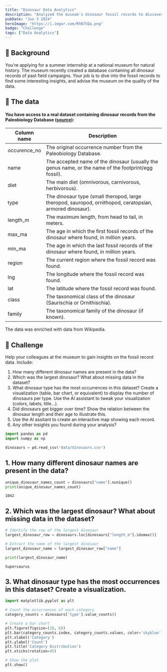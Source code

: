 ```yaml
---
title: "Dinosaur Data Analytics"
description: "Analyzed the museum's dinosaur fossil records to discover insights and and advise the museum on the quality of the data."
pubDate: "Jun 3 2024"
heroImage: "https://i.imgur.com/RhN7SQa.png"
badge: "Challenge"
tags: ["Data Analytics"]
---
```


## 📖 Background

You're applying for a summer internship at a national museum for natural history. The museum recently created a database containing all dinosaur records of past field campaigns. Your job is to dive into the fossil records to find some interesting insights, and advise the museum on the quality of the data.

## 💾 The data

#### You have access to a real dataset containing dinosaur records from the Paleobiology Database ([source](https://paleobiodb.org/#/)):

| Column name  | Description                                                                                              |
| ------------ | -------------------------------------------------------------------------------------------------------- |
| occurence_no | The original occurrence number from the Paleobiology Database.                                           |
| name         | The accepted name of the dinosaur (usually the genus name, or the name of the footprint/egg fossil).     |
| diet         | The main diet (omnivorous, carnivorous, herbivorous).                                                    |
| type         | The dinosaur type (small theropod, large theropod, sauropod, ornithopod, ceratopsian, armored dinosaur). |
| length_m     | The maximum length, from head to tail, in meters.                                                        |
| max_ma       | The age in which the first fossil records of the dinosaur where found, in million years.                 |
| min_ma       | The age in which the last fossil records of the dinosaur where found, in million years.                  |
| region       | The current region where the fossil record was found.                                                    |
| lng          | The longitude where the fossil record was found.                                                         |
| lat          | The latitude where the fossil record was found.                                                          |
| class        | The taxonomical class of the dinosaur (Saurischia or Ornithischia).                                      |
| family       | The taxonomical family of the dinosaur (if known).                                                       |

The data was enriched with data from Wikipedia.

## 💪 Challenge

Help your colleagues at the museum to gain insights on the fossil record data. Include:

1. How many different dinosaur names are present in the data?
2. Which was the largest dinosaur? What about missing data in the dataset?
3. What dinosaur type has the most occurrences in this dataset? Create a visualization (table, bar chart, or equivalent) to display the number of dinosaurs per type. Use the AI assistant to tweak your visualization (colors, labels, title...).
4. Did dinosaurs get bigger over time? Show the relation between the dinosaur length and their age to illustrate this.
5. Use the AI assitant to create an interactive map showing each record.
6. Any other insights you found during your analysis?

```python
import pandas as pd
import numpy as np

dinosaurs = pd.read_csv('data/dinosaurs.csv')
```

## 1. How many different dinosaur names are present in the data?

```python
unique_dinosaur_names_count = dinosaurs["name"].nunique()
print(unique_dinosaur_names_count)
```

```
1042
```

## 2. Which was the largest dinosaur? What about missing data in the dataset?

```python
# Identify the row of the largest dinosaur
largest_dinosaur_row = dinosaurs.loc[dinosaurs["length_m"].idxmax()]

# Extract the name of the largest dinosaur
largest_dinosaur_name = largest_dinosaur_row["name"]

print(largest_dinosaur_name)
```

```
Supersaurus
```

## 3. What dinosaur type has the most occurrences in this dataset? Create a visualization.

```python
import matplotlib.pyplot as plt

# Count the occurrences of each category
category_counts = dinosaurs['type'].value_counts()

# Create a bar chart
plt.figure(figsize=(10, 6))
plt.bar(category_counts.index, category_counts.values, color='skyblue')
plt.xlabel('Category')
plt.ylabel('Count')
plt.title('Category Distribution')
plt.xticks(rotation=45)

# Show the plot
plt.show()
```
